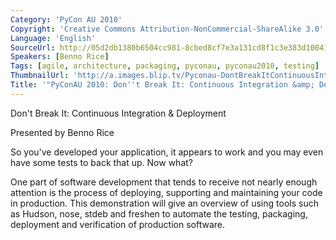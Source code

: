 ```yaml
---
Category: 'PyCon AU 2010'
Copyright: 'Creative Commons Attribution-NonCommercial-ShareAlike 3.0'
Language: 'English'
SourceUrl: http://05d2db1380b6504cc981-8cbed8cf7e3a131cd8f1c3e383d10041.r93.cf2.rackcdn.com/pycon-au-2010/461_pyconau-2010-don-t-break-it-continuous-integration-amp-deployment.flv
Speakers: [Benno Rice]
Tags: [agile, architecture, packaging, pyconau, pyconau2010, testing]
ThumbnailUrl: 'http://a.images.blip.tv/Pyconau-DontBreakItContinuousIntegrationDeployment397.png'
Title: '"PyConAU 2010: Don''t Break It: Continuous Integration &amp; Deployment"'
---
```

Don't Break It: Continuous Integration & Deployment

Presented by Benno Rice

So you've developed your application, it appears to work and you may even have
some tests to back that up. Now what?

One part of software development that tends to receive not nearly enough
attention is the process of deploying, supporting and maintaining your code in
production. This demonstration will give an overview of using tools such as
Hudson, nose, stdeb and freshen to automate the testing, packaging, deployment
and verification of production software.

